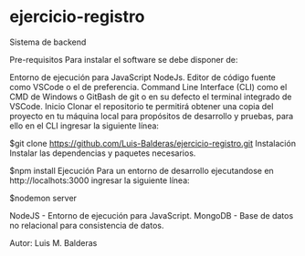 # ejercicio-registro
Sistema de backend

Pre-requisitos  Para instalar el software se debe disponer de:

Entorno de ejecución para JavaScript NodeJs. Editor de código fuente como VSCode o el de preferencia. Command Line Interface (CLI) como el CMD de Windows o GitBash de git o en su defecto el terminal integrado de VSCode. Inicio Clonar el repositorio te permitirá obtener una copia del proyecto en tu máquina local para propósitos de desarrollo y pruebas, para ello en el CLI ingresar la siguiente línea:

$git clone https://github.com/Luis-Balderas/ejercicio-registro.git Instalación Instalar las dependencias y paquetes necesarios.

$npm install Ejecución Para un entorno de desarrollo ejecutandose en http://localhots:3000 ingresar la siguiente línea:

$nodemon server

NodeJS - Entorno de ejecución para JavaScript. MongoDB - Base de datos no relacional para consistencia de datos.

Autor:
Luis M. Balderas
